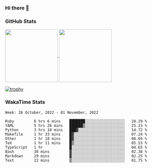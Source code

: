 ### Hi there 👋

### GitHub Stats

<a href="https://github.com/anuraghazra/github-readme-stats">
  <img align="center" height="170px" src="https://github-readme-stats.vercel.app/api/top-langs/?username=tksfjt1024&layout=compact&count_private=true&show_icons=true&show_icons=true&theme=graywhite" />
</a>
<a href="https://github.com/anuraghazra/github-readme-stats">
  <img align="center" height="170px" src="https://github-readme-stats.vercel.app/api?username=tksfjt1024&count_private=true&show_icons=true&show_icons=true&theme=graywhite" />
</a>

[![trophy](https://github-profile-trophy.vercel.app/?username=tksfjt1024)](https://github.com/ryo-ma/github-profile-trophy)

### WakaTime Stats

<!--START_SECTION:waka-->
```text
Week: 26 October, 2022 - 01 November, 2022

Ruby         6 hrs 6 mins    ███████░░░░░░░░░░░░░░░░░░   28.29 % 
YAML         5 hrs 26 mins   ██████▒░░░░░░░░░░░░░░░░░░   25.23 % 
Python       3 hrs 10 mins   ███▓░░░░░░░░░░░░░░░░░░░░░   14.72 % 
Makefile     1 hr 33 mins    █▓░░░░░░░░░░░░░░░░░░░░░░░   07.24 % 
Other        1 hr 18 mins    █▓░░░░░░░░░░░░░░░░░░░░░░░   06.04 % 
TeX          1 hr 11 mins    █▒░░░░░░░░░░░░░░░░░░░░░░░   05.53 % 
TypeScript   1 hr            █░░░░░░░░░░░░░░░░░░░░░░░░   04.65 % 
Bash         30 mins         ▓░░░░░░░░░░░░░░░░░░░░░░░░   02.38 % 
Markdown     29 mins         ▓░░░░░░░░░░░░░░░░░░░░░░░░   02.25 % 
Text         22 mins         ▒░░░░░░░░░░░░░░░░░░░░░░░░   01.75 % 
```
<!--END_SECTION:waka-->
